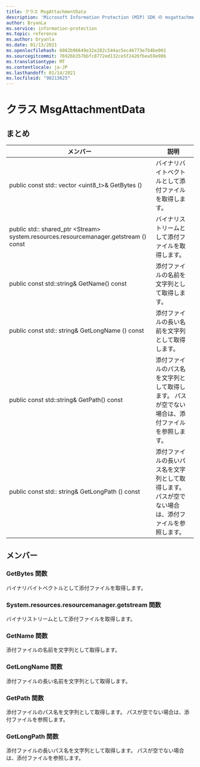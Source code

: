 ```yaml
---
title: クラス MsgAttachmentData
description: 'Microsoft Information Protection (MIP) SDK の msgattachmentdata:: undefined クラスを文書にします。'
author: BryanLa
ms.service: information-protection
ms.topic: reference
ms.author: bryanla
ms.date: 01/13/2021
ms.openlocfilehash: 6082b96649e32e282c544ac5ec46773e7b4be901
ms.sourcegitcommit: 76926b357bbfc8772ed132ce5f2426fbea59e98b
ms.translationtype: MT
ms.contentlocale: ja-JP
ms.lasthandoff: 01/14/2021
ms.locfileid: "98213625"
---
```

# <a name="class-msgattachmentdata"></a>クラス MsgAttachmentData 
  
## <a name="summary"></a>まとめ
 メンバー                        | 説明                                
--------------------------------|---------------------------------------------
public const std:: vector \<uint8_t\>& GetBytes ()  |  バイナリバイトベクトルとして添付ファイルを取得します。
public std:: shared_ptr \<Stream\> system.resources.resourcemanager.getstream () const  |  バイナリストリームとして添付ファイルを取得します。
public const std::string& GetName() const  |  添付ファイルの名前を文字列として取得します。
public const std:: string& GetLongName () const  |  添付ファイルの長い名前を文字列として取得します。
public const std::string& GetPath() const  |  添付ファイルのパス名を文字列として取得します。 パスが空でない場合は、添付ファイルを参照します。
public const std:: string& GetLongPath () const  |  添付ファイルの長いパス名を文字列として取得します。 パスが空でない場合は、添付ファイルを参照します。
  
## <a name="members"></a>メンバー
  
### <a name="getbytes-function"></a>GetBytes 関数
バイナリバイトベクトルとして添付ファイルを取得します。
  
### <a name="getstream-function"></a>System.resources.resourcemanager.getstream 関数
バイナリストリームとして添付ファイルを取得します。
  
### <a name="getname-function"></a>GetName 関数
添付ファイルの名前を文字列として取得します。
  
### <a name="getlongname-function"></a>GetLongName 関数
添付ファイルの長い名前を文字列として取得します。
  
### <a name="getpath-function"></a>GetPath 関数
添付ファイルのパス名を文字列として取得します。 パスが空でない場合は、添付ファイルを参照します。
  
### <a name="getlongpath-function"></a>GetLongPath 関数
添付ファイルの長いパス名を文字列として取得します。 パスが空でない場合は、添付ファイルを参照します。